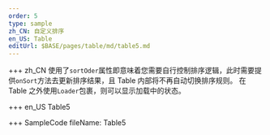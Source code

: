 ```yaml
---
order: 5
type: sample
zh_CN: 自定义排序
en_US: Table
editUrl: $BASE/pages/table/md/table5.md
---
```


+++ zh_CN
使用了<Code>sortOder</Code>属性即意味着您需要自行控制排序逻辑，此时需要提供<Code>onSort</Code>方法去更新排序结果，且 Table 内部将不再自动切换排序规则。
在 Table 之外使用<Code>Loader</Code>包裹，则可以显示加载中的状态。

+++ en_US
Table5

+++ SampleCode
fileName: Table5

